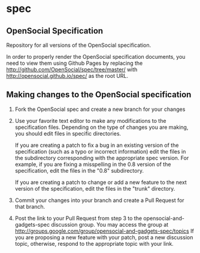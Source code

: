 spec
====

OpenSocial Specification
------------------------

Repository for all versions of the OpenSocial specification.

In order to properly render the OpenSocial specification documents, you need to view them using Github Pages by replacing the http://github.com/OpenSocial/spec/tree/master/ with http://opensocial.github.io/spec/ as the root URL.


Making changes to the OpenSocial specification
----------------------------------
 
1. Fork the OpenSocial spec and create a new branch for your changes
   
2. Use your favorite text editor to make any modifications to the
   specification files.  Depending on the type of changes you are making,
   you should edit files in specific directories.

   If you are creating a patch to fix a bug in an existing version of the
   specification (such as a typo or incorrect information) edit the files
   in the subdirectory corresponding with the appropriate spec version. 
   For example, if you are fixing a misspelling in the 0.8 version of the
   specification, edit the files in the "0.8" subdirectory.

   If you are creating a patch to change or add a new feature to the next
   version of the specification, edit the files in the "trunk"
   directory.
   
3. Commit your changes into your branch and create a Pull Request for that branch.
   
4. Post the link to your Pull Request from step 3 to the opensocial-and-gadgets-spec
    discussion group.  You may access the group at
    http://groups.google.com/group/opensocial-and-gadgets-spec/topics
    If you are proposing a new feature with your patch, post a new discussion
    topic, otherwise, respond to the appropriate topic with your link.

